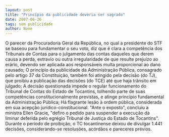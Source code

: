 ```yaml
---
layout: post
title: "Princípio da publicidade deveria ser sagrado"
date: 2007-06-26
tags: sem publicidade
author: None
---
```

O parecer da Procuradoria Geral da Rep&uacute;blica, no qual a presidente do STF se baseou para fundamentar o seu voto, diz que &eacute; clara a compet&ecirc;ncia dos Tribunais de Contas para o julgamento das contas daqueles que derem causa a perda, extravio ou outra irregularidade de que resulte preju&iacute;zo ao er&aacute;rio, devendo ser aplicada aos respons&aacute;veis multa proporcional ao dano causado;
O princ&iacute;pio da publicidade da Administra&ccedil;&atilde;o P&uacute;blica, consagrado pelo artigo 37 da Constitui&ccedil;&atilde;o, tamb&eacute;m foi atingido pela decis&atilde;o (do TJ), que proibiu a publica&ccedil;&atilde;o das decis&otilde;es (do TCE) at&eacute; que haja tr&acirc;nsito em julgado;
A decis&atilde;o questionada impede o regular funcionamento do Tribunal de Contas do Estado de Tocantins, tolhendo parte de suas compet&ecirc;ncias constitucionalmente previstas, e atinge princ&iacute;pio fundamental da Administra&ccedil;&atilde;o P&uacute;blica;
H&aacute; flagrante les&atilde;o &agrave; ordem p&uacute;blica, considerada em sua acep&ccedil;&atilde;o jur&iacute;dico-constitucional. 
&quot;Ante o exposto&quot;, concluiu a ministra Ellen Gracie, &quot;defiro o pedido para suspender a execu&ccedil;&atilde;o da liminar deferida pelo egr&eacute;gio Tribunal de Justi&ccedil;a do Estado de Tocantins&quot;. 
Durante o per&iacute;odo de proibi&ccedil;&atilde;o, o TC tocantinense deixou de divulgar 1.441 decis&otilde;es, considerando-se resolus&otilde;es, ac&oacute;rd&atilde;os e pareceres pr&eacute;vios.
 
